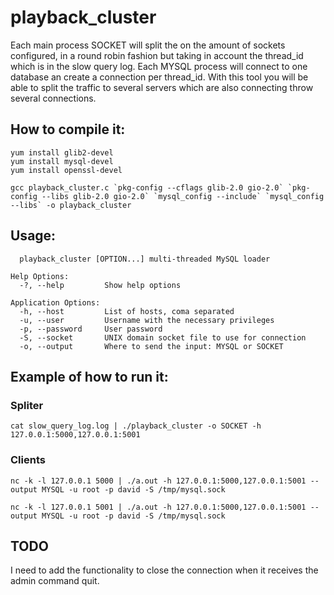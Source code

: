 # playback_cluster
Each main process SOCKET will split the on the amount of sockets configured, in a round robin fashion but taking in account the thread_id which is in the slow query log. Each MYSQL process will connect to one database an create a connection per thread_id. 
With this tool you will be able to split the traffic to several servers which are also connecting throw several connections. 

## How to compile it:
```
yum install glib2-devel
yum install mysql-devel
yum install openssl-devel

gcc playback_cluster.c `pkg-config --cflags glib-2.0 gio-2.0` `pkg-config --libs glib-2.0 gio-2.0` `mysql_config --include` `mysql_config --libs` -o playback_cluster
```

## Usage:
```
  playback_cluster [OPTION...] multi-threaded MySQL loader

Help Options:
  -?, --help         Show help options

Application Options:
  -h, --host         List of hosts, coma separated
  -u, --user         Username with the necessary privileges
  -p, --password     User password
  -S, --socket       UNIX domain socket file to use for connection
  -o, --output       Where to send the input: MYSQL or SOCKET
  ```
  
## Example of how to run it:

### Spliter 
```
cat slow_query_log.log | ./playback_cluster -o SOCKET -h 127.0.0.1:5000,127.0.0.1:5001
```
### Clients
```
nc -k -l 127.0.0.1 5000 | ./a.out -h 127.0.0.1:5000,127.0.0.1:5001 --output MYSQL -u root -p david -S /tmp/mysql.sock
```
```
nc -k -l 127.0.0.1 5001 | ./a.out -h 127.0.0.1:5000,127.0.0.1:5001 --output MYSQL -u root -p david -S /tmp/mysql.sock
```

## TODO
I need to add the functionality to close the connection when it receives the admin command quit. 
